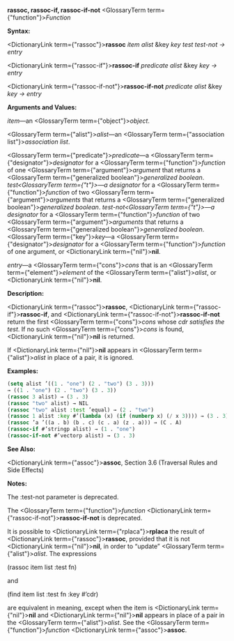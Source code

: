 **rassoc, rassoc-if, rassoc-if-not** <GlossaryTerm term={"function"}><i>Function</i></GlossaryTerm> 



**Syntax:** 



<DictionaryLink term={"rassoc"}><b>rassoc</b></DictionaryLink> *item alist* &amp;key *key test test-not → entry* 



<DictionaryLink term={"rassoc-if"}><b>rassoc-if</b></DictionaryLink> *predicate alist* &amp;key *key → entry* 



<DictionaryLink term={"rassoc-if-not"}><b>rassoc-if-not</b></DictionaryLink> *predicate alist* &amp;key *key → entry* 



**Arguments and Values:** 



*item*—an <GlossaryTerm term={"object"}><i>object</i></GlossaryTerm>. 



<GlossaryTerm term={"alist"}><i>alist</i></GlossaryTerm>—an <GlossaryTerm term={"association list"}><i>association list</i></GlossaryTerm>. 



<GlossaryTerm term={"predicate"}><i>predicate</i></GlossaryTerm>—a <GlossaryTerm term={"designator"}><i>designator</i></GlossaryTerm> for a <GlossaryTerm term={"function"}><i>function</i></GlossaryTerm> of one <GlossaryTerm term={"argument"}><i>argument</i></GlossaryTerm> that returns a <GlossaryTerm term={"generalized boolean"}><i>generalized boolean</i></GlossaryTerm>. *test<GlossaryTerm term={"t"}><i>—a </i></GlossaryTerm>designator* for a <GlossaryTerm term={"function"}><i>function</i></GlossaryTerm> of two <GlossaryTerm term={"argument"}><i>arguments</i></GlossaryTerm> that returns a <GlossaryTerm term={"generalized boolean"}><i>generalized boolean</i></GlossaryTerm>. *test-not<GlossaryTerm term={"t"}><i>—a </i></GlossaryTerm>designator* for a <GlossaryTerm term={"function"}><i>function</i></GlossaryTerm> of two <GlossaryTerm term={"argument"}><i>arguments</i></GlossaryTerm> that returns a <GlossaryTerm term={"generalized boolean"}><i>generalized boolean</i></GlossaryTerm>. <GlossaryTerm term={"key"}><i>key</i></GlossaryTerm>—a <GlossaryTerm term={"designator"}><i>designator</i></GlossaryTerm> for a <GlossaryTerm term={"function"}><i>function</i></GlossaryTerm> of one argument, or <DictionaryLink term={"nil"}><b>nil</b></DictionaryLink>. 



*entry*—a <GlossaryTerm term={"cons"}><i>cons</i></GlossaryTerm> that is an <GlossaryTerm term={"element"}><i>element</i></GlossaryTerm> of the <GlossaryTerm term={"alist"}><i>alist</i></GlossaryTerm>, or <DictionaryLink term={"nil"}><b>nil</b></DictionaryLink>. 







 



 



**Description:** 



<DictionaryLink term={"rassoc"}><b>rassoc</b></DictionaryLink>, <DictionaryLink term={"rassoc-if"}><b>rassoc-if</b></DictionaryLink>, and <DictionaryLink term={"rassoc-if-not"}><b>rassoc-if-not</b></DictionaryLink> return the first <GlossaryTerm term={"cons"}><i>cons</i></GlossaryTerm> whose *cdr satisfies the test*. If no such <GlossaryTerm term={"cons"}><i>cons</i></GlossaryTerm> is found, <DictionaryLink term={"nil"}><b>nil</b></DictionaryLink> is returned. 



If <DictionaryLink term={"nil"}><b>nil</b></DictionaryLink> appears in <GlossaryTerm term={"alist"}><i>alist</i></GlossaryTerm> in place of a pair, it is ignored. 



**Examples:**
```lisp
(setq alist ’((1 . "one") (2 . "two") (3 . 3))) 
→ ((1 . "one") (2 . "two") (3 . 3)) 
(rassoc 3 alist) → (3 . 3) 
(rassoc "two" alist) → NIL 
(rassoc "two" alist :test ’equal) → (2 . "two") 
(rassoc 1 alist :key #’(lambda (x) (if (numberp x) (/ x 3)))) → (3 . 3) 
(rassoc ’a ’((a . b) (b . c) (c . a) (z . a))) → (C . A) 
(rassoc-if #’stringp alist) → (1 . "one") 
(rassoc-if-not #’vectorp alist) → (3 . 3) 
```
**See Also:** 



<DictionaryLink term={"assoc"}><b>assoc</b></DictionaryLink>, Section 3.6 (Traversal Rules and Side Effects) 



**Notes:** 



The :test-not parameter is deprecated. 



The <GlossaryTerm term={"function"}><i>function</i></GlossaryTerm> <DictionaryLink term={"rassoc-if-not"}><b>rassoc-if-not</b></DictionaryLink> is deprecated. 



It is possible to <DictionaryLink term={"rplaca"}><b>rplaca</b></DictionaryLink> the result of <DictionaryLink term={"rassoc"}><b>rassoc</b></DictionaryLink>, provided that it is not <DictionaryLink term={"nil"}><b>nil</b></DictionaryLink>, in order to “update” <GlossaryTerm term={"alist"}><i>alist</i></GlossaryTerm>. The expressions 



(rassoc item list :test fn) 



and 



(find item list :test fn :key #’cdr) 



are equivalent in meaning, except when the item is <DictionaryLink term={"nil"}><b>nil</b></DictionaryLink> and <DictionaryLink term={"nil"}><b>nil</b></DictionaryLink> appears in place of a pair in the <GlossaryTerm term={"alist"}><i>alist</i></GlossaryTerm>. See the <GlossaryTerm term={"function"}><i>function</i></GlossaryTerm> <DictionaryLink term={"assoc"}><b>assoc</b></DictionaryLink>. 



